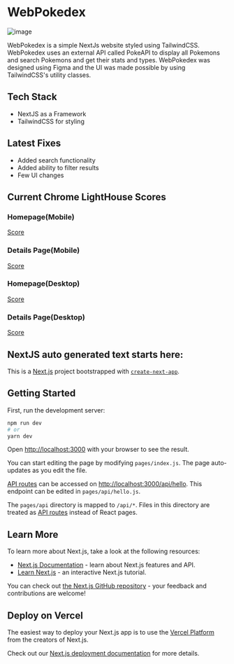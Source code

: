 # WebPokedex

![image](https://user-images.githubusercontent.com/86772622/224481826-6513304c-6f95-42e8-a852-8cd11231dbb6.png)

WebPokedex is a simple NextJs website styled using TailwindCSS. WebPokedex uses an external API called PokeAPI to display all Pokemons and search Pokemons and get their stats and types. WebPokedex was designed using Figma and the UI was made possible by using TailwindCSS's utility classes.

## Tech Stack
- NextJS as a Framework
- TailwindCSS for styling

## Latest Fixes
- Added search functionality
- Added ability to filter results
- Few UI changes

## Current Chrome LightHouse Scores

### Homepage(Mobile)
[Score](homepage-mobile.png)

### Details Page(Mobile)
[Score](details-mobile.png)

### Homepage(Desktop)
[Score](homepage-desktop.png)

### Details Page(Desktop)
[Score](details-desktop.png)

## NextJS auto generated text starts here:

This is a [Next.js](https://nextjs.org/) project bootstrapped with [`create-next-app`](https://github.com/vercel/next.js/tree/canary/packages/create-next-app).

## Getting Started

First, run the development server:

```bash
npm run dev
# or
yarn dev
```

Open [http://localhost:3000](http://localhost:3000) with your browser to see the result.

You can start editing the page by modifying `pages/index.js`. The page auto-updates as you edit the file.

[API routes](https://nextjs.org/docs/api-routes/introduction) can be accessed on [http://localhost:3000/api/hello](http://localhost:3000/api/hello). This endpoint can be edited in `pages/api/hello.js`.

The `pages/api` directory is mapped to `/api/*`. Files in this directory are treated as [API routes](https://nextjs.org/docs/api-routes/introduction) instead of React pages.

## Learn More

To learn more about Next.js, take a look at the following resources:

- [Next.js Documentation](https://nextjs.org/docs) - learn about Next.js features and API.
- [Learn Next.js](https://nextjs.org/learn) - an interactive Next.js tutorial.

You can check out [the Next.js GitHub repository](https://github.com/vercel/next.js/) - your feedback and contributions are welcome!

## Deploy on Vercel

The easiest way to deploy your Next.js app is to use the [Vercel Platform](https://vercel.com/new?utm_medium=default-template&filter=next.js&utm_source=create-next-app&utm_campaign=create-next-app-readme) from the creators of Next.js.

Check out our [Next.js deployment documentation](https://nextjs.org/docs/deployment) for more details.

